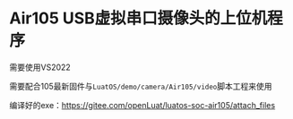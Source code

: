 # Air105 USB虚拟串口摄像头的上位机程序

需要使用VS2022

需要配合105最新固件与`LuatOS/demo/camera/Air105/video`脚本工程来使用

编译好的exe：https://gitee.com/openLuat/luatos-soc-air105/attach_files
